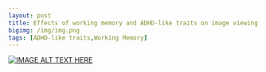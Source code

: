 ```yaml
---
layout: post
title: Effects of working memory and ADHD-like traits on image viewing
bigimg: /img/img.png
tags: [ADHD-like traits,Working Memory]
---
```



[![IMAGE ALT TEXT HERE]()](https://vimeo.com/user98080010/review/333981258/e6a353a610)
